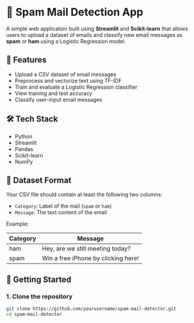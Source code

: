 # 📧 Spam Mail Detection App

A simple web application built using **Streamlit** and **Scikit-learn** that allows users to upload a dataset of emails and classify new email messages as **spam** or **ham** using a Logistic Regression model.

## 🚀 Features

- Upload a CSV dataset of email messages
- Preprocess and vectorize text using TF-IDF
- Train and evaluate a Logistic Regression classifier
- View training and test accuracy
- Classify user-input email messages

## 🛠️ Tech Stack

- Python
- Streamlit
- Pandas
- Scikit-learn
- NumPy

## 📂 Dataset Format

Your CSV file should contain at least the following two columns:

- `Category`: Label of the mail (`spam` or `ham`)
- `Message`: The text content of the email

Example:

| Category | Message                            |
|----------|------------------------------------|
| ham      | Hey, are we still meeting today?   |
| spam     | Win a free iPhone by clicking here!|

## 🏁 Getting Started

### 1. Clone the repository

```bash
git clone https://github.com/yourusername/spam-mail-detector.git
cd spam-mail-detector
